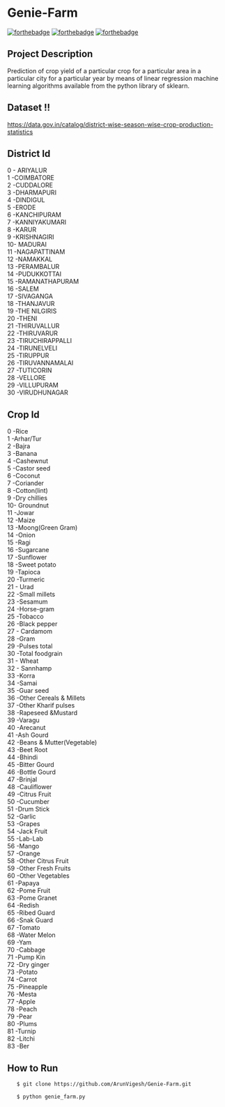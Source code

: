 # Genie-Farm
[![forthebadge](https://forthebadge.com/images/badges/built-with-love.svg)](https://forthebadge.com)
[![forthebadge](https://forthebadge.com/images/badges/made-with-python.svg)](https://forthebadge.com)
[![forthebadge](https://forthebadge.com/images/badges/check-it-out.svg)](https://forthebadge.com)
## Project Description
 
Prediction of crop yield of a particular crop for a particular area in a particular city for a particular year by means of linear regression machine learning algorithms available from the python library of sklearn.

## Dataset !!
https://data.gov.in/catalog/district-wise-season-wise-crop-production-statistics

## District Id

0 - ARIYALUR<br>
1 -COIMBATORE<br>
2 -CUDDALORE<br>
3 -DHARMAPURI<br>
4 -DINDIGUL<br>
5 -ERODE<br>
6 -KANCHIPURAM<br>
7 -KANNIYAKUMARI<br>
8 -KARUR<br>
9 -KRISHNAGIRI<br>
10- MADURAI<br>
11 -NAGAPATTINAM<br>
12 -NAMAKKAL<br>
13 -PERAMBALUR<br>
14 -PUDUKKOTTAI<br>
15 -RAMANATHAPURAM<br>
16 -SALEM<br>
17 -SIVAGANGA<br>
18 -THANJAVUR<br>
19 -THE NILGIRIS<br>
20 -THENI<br>
21 -THIRUVALLUR<br>
22 -THIRUVARUR<br>
23 -TIRUCHIRAPPALLI<br>
24 -TIRUNELVELI<br>
25 -TIRUPPUR<br>
26 -TIRUVANNAMALAI<br>
27 -TUTICORIN<br>
28 -VELLORE<br>
29 -VILLUPURAM<br>
30 -VIRUDHUNAGAR<br>

## Crop Id

0 -Rice<br>
1 -Arhar/Tur<br>
2 -Bajra<br>
3 -Banana<br>
4 -Cashewnut<br>
5 -Castor seed<br>
6 -Coconut<br>
7 -Coriander<br>
8 -Cotton(lint)<br>
9 -Dry chillies<br>
10- Groundnut<br>
11 -Jowar<br>
12 -Maize<br>
13 -Moong(Green Gram)<br>
14 -Onion<br>
15 -Ragi<br>
16 -Sugarcane<br>
17 -Sunflower<br>
18 -Sweet potato<br>
19 -Tapioca<br>
20 -Turmeric<br>
21 - Urad<br>
22 -Small millets<br>
23 -Sesamum<br>
24 -Horse-gram<br>
25 -Tobacco<br>
26 -Black pepper<br>
27 - Cardamom<br>
28 -Gram<br>
29 -Pulses total<br>
30 -Total foodgrain<br>
31 - Wheat<br>
32 - Sannhamp<br>
33 -Korra<br>
34 -Samai<br>
35 -Guar seed<br>
36 -Other Cereals & Millets<br>
37 -Other Kharif pulses<br>
38 -Rapeseed &Mustard<br>
39 -Varagu<br>
40 -Arecanut<br>
41 -Ash Gourd<br>
42 -Beans & Mutter(Vegetable)<br>
43 -Beet Root<br>
44 -Bhindi<br>
45 -Bitter Gourd<br>
46 -Bottle Gourd<br>
47 -Brinjal<br>
48 -Cauliflower<br>
49 -Citrus Fruit<br>
50 -Cucumber<br>
51 -Drum Stick<br>
52 -Garlic<br>
53 -Grapes<br>
54 -Jack Fruit<br>
55 -Lab-Lab<br>
56 -Mango<br>
57 -Orange<br>
58 -Other Citrus Fruit<br>
59 -Other Fresh Fruits<br>
60 -Other Vegetables<br>
61 -Papaya<br>
62 -Pome Fruit<br>
63 -Pome Granet<br>
64 -Redish<br>
65 -Ribed Guard<br>
66 -Snak Guard<br>
67 -Tomato<br>
68 -Water Melon<br>
69 -Yam<br>
70 -Cabbage<br>
71 -Pump Kin<br>
72 -Dry ginger<br>
73 -Potato<br>
74 -Carrot<br>
75 -Pineapple<br>
76 -Mesta<br>
77 -Apple<br>
78 -Peach<br>
79 -Pear<br>
80 -Plums<br>
81 -Turnip<br>
82 -Litchi<br>
83 -Ber<br>

## How to Run
```sh
   $ git clone https://github.com/ArunVigesh/Genie-Farm.git

   $ python genie_farm.py
   ```
